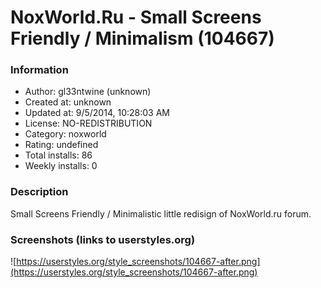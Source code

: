 # NoxWorld.Ru - Small Screens Friendly / Minimalism (104667)

### Information
- Author: gl33ntwine (unknown)
- Created at: unknown
- Updated at: 9/5/2014, 10:28:03 AM
- License: NO-REDISTRIBUTION
- Category: noxworld
- Rating: undefined
- Total installs: 86
- Weekly installs: 0


### Description
Small Screens Friendly / Minimalistic little redisign of NoxWorld.ru forum.


### Screenshots (links to userstyles.org)
![https://userstyles.org/style_screenshots/104667-after.png](https://userstyles.org/style_screenshots/104667-after.png)



